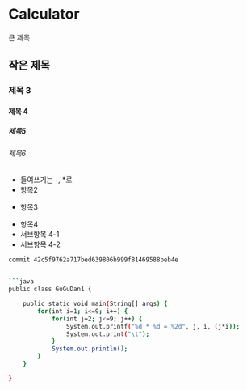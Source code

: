 # Calculator

 큰 제목
## 작은 제목
### 제목 3
#### 제목 4
##### 제목5
###### 제목6

 - 들여쓰기는 -, *로
 - 항목2
 * 항목3
 - 항목4
  - 서브항목 4-1
  - 서브항목 4-2

```bash
commit 42c5f9762a717bed639806b999f81469588beb4e


```java
public class GuGuDan1 {

    public static void main(String[] args) {
        for(int i=1; i<=9; i++) {
            for(int j=2; j<=9; j++) {
                System.out.printf("%d * %d = %2d", j, i, (j*i));
                System.out.print("\t");
            }
            System.out.println();
        }
    }

}


